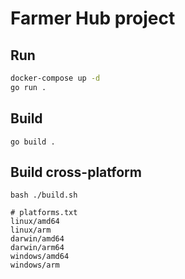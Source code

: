 # Farmer Hub project

## Run

```bash
docker-compose up -d
go run .
```

## Build

`go build .`

## Build cross-platform

`bash ./build.sh`

```text
# platforms.txt
linux/amd64
linux/arm
darwin/amd64
darwin/arm64
windows/amd64
windows/arm
```